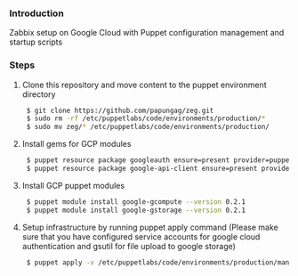 ### Introduction
Zabbix setup on Google Cloud with Puppet configuration management and startup scripts

### Steps
1. Clone this repository and move content to the puppet environment directory
   ```bash
    $ git clone https://github.com/papungag/zeg.git
    $ sudo rm -rf /etc/puppetlabs/code/environments/production/*
    $ sudo mv zeg/* /etc/puppetlabs/code/environments/production/
   ```
1. Install gems for GCP modules
   ```bash
    $ puppet resource package googleauth ensure=present provider=puppet_gem
    $ puppet resource package google-api-client ensure=present provider=puppet_gem
   ```
2. Install GCP puppet modules
   ```bash
    $ puppet module install google-gcompute --version 0.2.1
    $ puppet module install google-gstorage --version 0.2.1
   ```
3. Setup infrastructure by running puppet apply command (Please make sure that you have configured service accounts for google cloud authentication and gsutil for file upload to google storage)
   ```bash
    $ puppet apply -v /etc/puppetlabs/code/environments/production/manifests/instances.pp
   ```